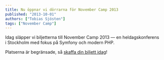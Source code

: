 ```yaml
---
title: Nu öppnar vi dörrarna för November Camp 2013
published: "2013-10-01"
authors: ["Tobias Sjösten"]
tags: ["November Camp"]
---
```

Idag släpper vi biljetterna till November Camp 2013 — en heldagskonferens i Stockholm med fokus på Symfony och modern PHP.

Platserna är begränsade, så [skaffa din biljett idag](http://www.symfony.se/november-camp/)!